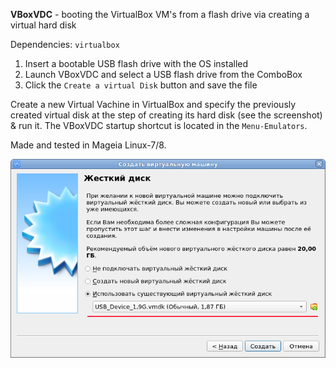 **VBoxVDC** - booting the VirtualBox VM's from a flash drive via creating a virtual hard disk

Dependencies: `virtualbox`

1. Insert a bootable USB flash drive with the OS installed
2. Launch VBoxVDC and select a USB flash drive from the ComboBox
3. Click the `Create a virtual Disk` button and save the file

Create a new Virtual Vachine in VirtualBox and specify the previously created virtual disk at the step of creating its hard disk (see the screenshot) & run it. The VBoxVDC startup shortcut is located in the `Menu-Emulators`.

Made and tested in Mageia Linux-7/8.

![](https://github.com/AKotov-dev/vboxvdc/blob/main/ScreenShots/VirtualBox-Disk.png)
